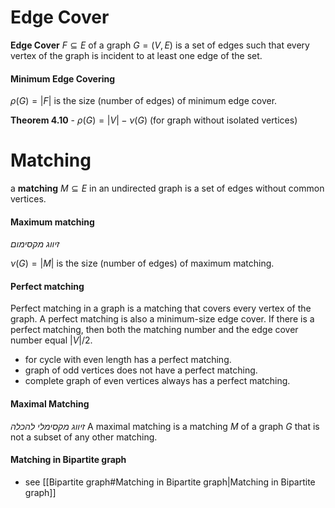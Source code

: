 	
# Edge Cover

**Edge Cover** $F\subseteq E$ of a graph $G=(V,E)$ is a set of edges such that every vertex of the graph is incident to at least one edge of the set. 

#### Minimum Edge Covering 

$\rho(G)=|F|$ is the size (number of edges) of minimum edge cover.

**Theorem 4.10** - $\rho(G)=|V|-\nu(G)$ (for graph without isolated vertices)

# Matching
a **matching** $M \subseteq E$ in an undirected graph is a set of edges without common vertices.

#### Maximum matching 
*זיווג מקסימום*

$\nu(G)=|M|$ is the size (number of edges) of maximum matching.

#### Perfect matching 
Perfect matching in a graph is a matching that covers every vertex of the graph.
A perfect matching is also a minimum-size edge cover. If there is a perfect matching, then both the matching number and the edge cover number equal $|V|/2$.

- for cycle with even length has a perfect matching. 
- graph of odd vertices does not have a perfect matching. 
- complete graph of even vertices always has a perfect matching.

#### Maximal Matching
*זיווג מקסימלי להכלה*
A maximal matching is a matching $M$ of a graph $G$ that is not a subset of any other matching.


#### Matching in Bipartite graph
- see [[Bipartite graph#Matching in Bipartite graph|Matching in Bipartite graph]]